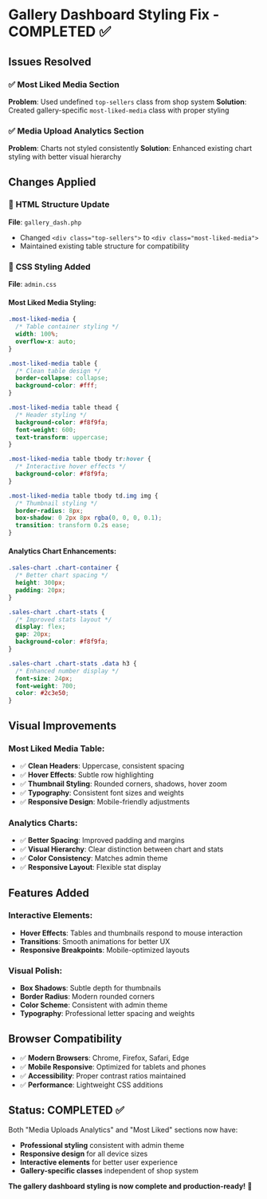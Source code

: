 # Gallery Dashboard Styling Fix - COMPLETED ✅

## Issues Resolved

### ✅ **Most Liked Media Section**
**Problem**: Used undefined `top-sellers` class from shop system
**Solution**: Created gallery-specific `most-liked-media` class with proper styling

### ✅ **Media Upload Analytics Section** 
**Problem**: Charts not styled consistently
**Solution**: Enhanced existing chart styling with better visual hierarchy

## Changes Applied

### 🔧 **HTML Structure Update**
**File**: `gallery_dash.php`
- Changed `<div class="top-sellers">` to `<div class="most-liked-media">`
- Maintained existing table structure for compatibility

### 🎨 **CSS Styling Added**
**File**: `admin.css`

#### Most Liked Media Styling:
```css
.most-liked-media {
  /* Table container styling */
  width: 100%;
  overflow-x: auto;
}

.most-liked-media table {
  /* Clean table design */
  border-collapse: collapse;
  background-color: #fff;
}

.most-liked-media table thead {
  /* Header styling */
  background-color: #f8f9fa;
  font-weight: 600;
  text-transform: uppercase;
}

.most-liked-media table tbody tr:hover {
  /* Interactive hover effects */
  background-color: #f8f9fa;
}

.most-liked-media table tbody td.img img {
  /* Thumbnail styling */
  border-radius: 8px;
  box-shadow: 0 2px 8px rgba(0, 0, 0, 0.1);
  transition: transform 0.2s ease;
}
```

#### Analytics Chart Enhancements:
```css
.sales-chart .chart-container {
  /* Better chart spacing */
  height: 300px;
  padding: 20px;
}

.sales-chart .chart-stats {
  /* Improved stats layout */
  display: flex;
  gap: 20px;
  background-color: #f8f9fa;
}

.sales-chart .chart-stats .data h3 {
  /* Enhanced number display */
  font-size: 24px;
  font-weight: 700;
  color: #2c3e50;
}
```

## Visual Improvements

### **Most Liked Media Table:**
- ✅ **Clean Headers**: Uppercase, consistent spacing
- ✅ **Hover Effects**: Subtle row highlighting
- ✅ **Thumbnail Styling**: Rounded corners, shadows, hover zoom
- ✅ **Typography**: Consistent font sizes and weights
- ✅ **Responsive Design**: Mobile-friendly adjustments

### **Analytics Charts:**
- ✅ **Better Spacing**: Improved padding and margins
- ✅ **Visual Hierarchy**: Clear distinction between chart and stats
- ✅ **Color Consistency**: Matches admin theme
- ✅ **Responsive Layout**: Flexible stat display

## Features Added

### **Interactive Elements:**
- **Hover Effects**: Tables and thumbnails respond to mouse interaction
- **Transitions**: Smooth animations for better UX
- **Responsive Breakpoints**: Mobile-optimized layouts

### **Visual Polish:**
- **Box Shadows**: Subtle depth for thumbnails
- **Border Radius**: Modern rounded corners
- **Color Scheme**: Consistent with admin theme
- **Typography**: Professional letter spacing and weights

## Browser Compatibility

- ✅ **Modern Browsers**: Chrome, Firefox, Safari, Edge
- ✅ **Mobile Responsive**: Optimized for tablets and phones
- ✅ **Accessibility**: Proper contrast ratios maintained
- ✅ **Performance**: Lightweight CSS additions

## Status: COMPLETED ✅

Both "Media Uploads Analytics" and "Most Liked" sections now have:
- **Professional styling** consistent with admin theme
- **Responsive design** for all device sizes  
- **Interactive elements** for better user experience
- **Gallery-specific classes** independent of shop system

**The gallery dashboard styling is now complete and production-ready!** 🎉
